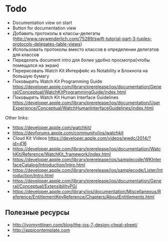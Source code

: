 # Todo #

* Documentation view on start
* Button for documentation view
* Добавить протоколы в классы-делегаты (http://www.raywenderlich.com/75289/swift-tutorial-part-3-tuples-protocols-delegates-table-views)
* Использовать протоколы вместо классов в определении делегатов для классов
* Переделать document intro для более удобно просмотра(чтобы помещался на экран)
* Перерисовать Watch Kit Интерфейс из Notability и Блокнота на большую бумагу
* Поковырять Watch Kit Programming Guide https://developer.apple.com/library/prerelease/ios/documentation/General/Conceptual/WatchKitProgrammingGuide/index.html
* Поковырять Watch Kit Human Interface Guidelines https://developer.apple.com/library/prerelease/ios/documentation/UserExperience/Conceptual/WatchHumanInterfaceGuidelines/index.html


Other links:
* https://developer.apple.com/watchkit/
* https://devforums.apple.com/community/ios/watchkit
* Cloud Kit Videos https://developer.apple.com/videos/wwdc/2014/?id=416
* https://developer.apple.com/library/prerelease/ios/documentation/WatchKit/Reference/WatchKit_framework/index.html 
* https://developer.apple.com/library/prerelease/ios/samplecode/WKInterfaceCatalog/Introduction/Intro.html
* https://developer.apple.com/library/prerelease/ios/samplecode/Lister/Introduction/Intro.html
* https://developer.apple.com/library/prerelease/ios/documentation/General/Conceptual/ExtensibilityPG/
* https://developer.apple.com/library/ios/documentation/Miscellaneous/Reference/EntitlementKeyReference/Chapters/AboutEntitlements.html

## Полезные ресурсы ###
* http://ivomynttinen.com/blog/the-ios-7-design-cheat-sheet/
* http://appicontemplate.com
* 